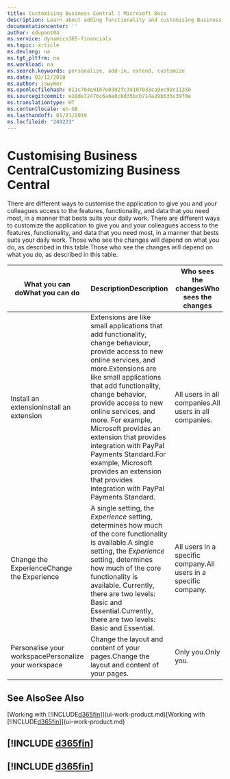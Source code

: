 ```yaml
---
title: Customising Business Central | Microsoft Docs
description: Learn about adding functionality and customising Business Central.
documentationcenter: ''
author: edupont04
ms.service: dynamics365-financials
ms.topic: article
ms.devlang: na
ms.tgt_pltfrm: na
ms.workload: na
ms.search.keywords: personalize, add-in, extend, customize
ms.date: 03/12/2018
ms.author: jswymer
ms.openlocfilehash: 011c704e91b7e0382fc34107033ca9ec99c1135b
ms.sourcegitcommit: e10de72476c6a6e0cbd35bcb714a29b535c39f0e
ms.translationtype: HT
ms.contentlocale: en-GB
ms.lasthandoff: 01/21/2019
ms.locfileid: "249223"
---
```

# <a name="customizing-business-central"></a><span data-ttu-id="10b40-103">Customising Business Central</span><span class="sxs-lookup"><span data-stu-id="10b40-103">Customizing Business Central</span></span>
<span data-ttu-id="10b40-104"><!--NAV # Customizing Dynamics NAV --> There are different ways to customise the application to give you and your colleagues access to the features, functionality, and data that you need most, in a manner that bests suits your daily work.</span><span class="sxs-lookup"><span data-stu-id="10b40-104"><!--NAV # Customizing Dynamics NAV --> There are different ways to customize the application to give you and your colleagues access to the features, functionality, and data that you need most, in a manner that bests suits your daily work.</span></span> <span data-ttu-id="10b40-105">Those who see the changes will depend on what you do, as described in this table.</span><span class="sxs-lookup"><span data-stu-id="10b40-105">Those who see the changes will depend on what you do, as described in this table.</span></span>


|      <span data-ttu-id="10b40-106">What you can do</span><span class="sxs-lookup"><span data-stu-id="10b40-106">What you can do</span></span>       |                                                                                                              <span data-ttu-id="10b40-107">Description</span><span class="sxs-lookup"><span data-stu-id="10b40-107">Description</span></span>                                                                                                               |       <span data-ttu-id="10b40-108">Who sees the changes</span><span class="sxs-lookup"><span data-stu-id="10b40-108">Who sees the changes</span></span>       |                                       <span data-ttu-id="10b40-109">More information</span><span class="sxs-lookup"><span data-stu-id="10b40-109">More information</span></span>                                       |
|----------------------------|----------------------------------------------------------------------------------------------------------------------------------------------------------------------------------------------------------------------------------------|----------------------------------|----------------------------------------------------------------------------------------------|
|    <span data-ttu-id="10b40-110">Install an extension</span><span class="sxs-lookup"><span data-stu-id="10b40-110">Install an extension</span></span>    | <span data-ttu-id="10b40-111">Extensions are like small applications that add functionality, change behaviour, provide access to new online services, and more.</span><span class="sxs-lookup"><span data-stu-id="10b40-111">Extensions are like small applications that add functionality, change behavior, provide access to new online services, and more.</span></span> <span data-ttu-id="10b40-112">For example, Microsoft provides an extension that provides integration with PayPal Payments Standard.</span><span class="sxs-lookup"><span data-stu-id="10b40-112">For example, Microsoft provides an extension that provides integration with PayPal Payments Standard.</span></span> |   <span data-ttu-id="10b40-113">All users in all companies.</span><span class="sxs-lookup"><span data-stu-id="10b40-113">All users in all companies.</span></span>    |                       [<span data-ttu-id="10b40-114">Customising Using Extensions</span><span class="sxs-lookup"><span data-stu-id="10b40-114">Customizing Using Extensions</span></span>](ui-extensions.md)                       |
|   <span data-ttu-id="10b40-115">Change the Experience</span><span class="sxs-lookup"><span data-stu-id="10b40-115">Change the Experience</span></span>    |                                     <span data-ttu-id="10b40-116">A single setting, the *Experience* setting, determines how much of the core functionality is available.</span><span class="sxs-lookup"><span data-stu-id="10b40-116">A single setting, the *Experience* setting, determines how much of the core functionality is available.</span></span> <span data-ttu-id="10b40-117">Currently, there are two levels: Basic and Essential.</span><span class="sxs-lookup"><span data-stu-id="10b40-117">Currently, there are two levels: Basic and Essential.</span></span>                                      | <span data-ttu-id="10b40-118">All users in a specific company.</span><span class="sxs-lookup"><span data-stu-id="10b40-118">All users in a specific company.</span></span> | [<span data-ttu-id="10b40-119">Changing Which Features are Displayed</span><span class="sxs-lookup"><span data-stu-id="10b40-119">Changing Which Features are Displayed</span></span>](ui-experiences.md) |
| <span data-ttu-id="10b40-120">Personalise your workspace</span><span class="sxs-lookup"><span data-stu-id="10b40-120">Personalize your workspace</span></span> |                                                                                              <span data-ttu-id="10b40-121">Change the layout and content of your pages.</span><span class="sxs-lookup"><span data-stu-id="10b40-121">Change the layout and content of your pages.</span></span>                                                                                              |            <span data-ttu-id="10b40-122">Only you.</span><span class="sxs-lookup"><span data-stu-id="10b40-122">Only you.</span></span>             |                  [<span data-ttu-id="10b40-123">Personalising Your Workspace</span><span class="sxs-lookup"><span data-stu-id="10b40-123">Personalizing Your Workspace</span></span>](ui-personalization-user.md)                  |

## <a name="see-also"></a><span data-ttu-id="10b40-124">See Also</span><span class="sxs-lookup"><span data-stu-id="10b40-124">See Also</span></span>
<span data-ttu-id="10b40-125">[Working with [!INCLUDE[d365fin](includes/d365fin_md.md)]](ui-work-product.md)</span><span class="sxs-lookup"><span data-stu-id="10b40-125">[Working with [!INCLUDE[d365fin](includes/d365fin_md.md)]](ui-work-product.md)</span></span>  

## [!INCLUDE [d365fin](includes/free_trial_md.md)]  
## [!INCLUDE [d365fin](includes/training_link_md.md)]
